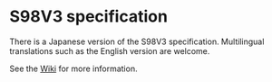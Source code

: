 ﻿# S98V3 specification

There is a Japanese version of the S98V3 specification. 
Multilingual translations such as the English version are welcome.

See the [Wiki](https://github.com/rururutan/s98spec3/wiki) for more information.

